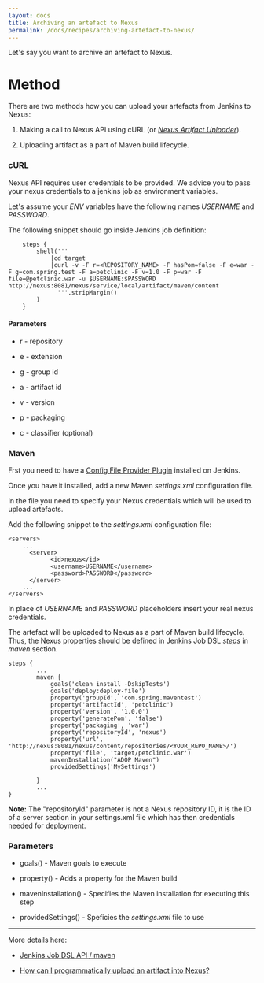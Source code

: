```yaml
---
layout: docs
title: Archiving an artefact to Nexus
permalink: /docs/recipes/archiving-artefact-to-nexus/
---
```


Let's say you want to archive an artefact to Nexus.

# Method

There are two methods how you can upload your artefacts from Jenkins to Nexus:

1. Making a call to Nexus API using cURL (or _[Nexus Artifact Uploader](https://wiki.jenkins-ci.org/display/JENKINS/Nexus+Artifact+Uploader)_).

2. Uploading artifact as a part of Maven build lifecycle.

### cURL
Nexus API requires user credentials to be provided.
We advice you to pass your nexus credentials to a jenkins job as environment variables.

Let's assume your _ENV_ variables have the following names _USERNAME_ and _PASSWORD_.

The following snippet should go inside Jenkins job definition:

```
    steps {
        shell('''
            |cd target
            |curl -v -F r=<REPOSITORY_NAME> -F hasPom=false -F e=war -F g=com.spring.test -F a=petclinic -F v=1.0 -F p=war -F file=@petclinic.war -u $USERNAME:$PASSWORD http://nexus:8081/nexus/service/local/artifact/maven/content
              '''.stripMargin()
        )
    }
```

#### Parameters

- r - repository

- e - extension

- g - group id

- a - artifact id

- v - version

- p - packaging

- c - classifier (optional)

### Maven

Frst you need to have a [Config File Provider Plugin](https://wiki.jenkins-ci.org/display/JENKINS/Config+File+Provider+Plugin) installed on Jenkins. 

Once you have it installed, add a new Maven _settings.xml_ configuration file.

In the file you need to specify your Nexus credentials which will be used to upload artefacts.

Add the following snippet to the _settings.xml_ configuration file:

```
<servers>
    ...
      <server>
            <id>nexus</id>
            <username>USERNAME</username>
            <password>PASSWORD</password>
      </server>
    ...
</servers>
```

In place of _USERNAME_ and _PASSWORD_ placeholders insert your real nexus credentials.

The artefact will be uploaded to Nexus as a part of Maven build lifecycle. Thus, the Nexus properties should be defined in Jenkins Job DSL _steps_ in _maven_ section.

```
steps {
        ...
        maven {
            goals('clean install -DskipTests')
            goals('deploy:deploy-file')
            property('groupId', 'com.spring.maventest')
            property('artifactId', 'petclinic')
            property('version', '1.0.0')
            property('generatePom', 'false')
            property('packaging', 'war')
            property('repositoryId', 'nexus')
            property('url', 'http://nexus:8081/nexus/content/repositories/<YOUR_REPO_NAME>/')
            property('file', 'target/petclinic.war')
            mavenInstallation("ADOP Maven")
            providedSettings('MySettings')
            
        }
        ...
}
```

**Note:** The "repositoryId" parameter is not a Nexus repository ID, it is the ID of a server section in your settings.xml file which has then credentials needed for deployment.

### Parameters

- goals() - Maven goals to execute

- property() - Adds a property for the Maven build

- mavenInstallation() - Specifies the Maven installation for executing this step

- providedSettings() - Speficies the _settings.xml_ file to use

---


More details here:

- [Jenkins Job DSL API / maven](https://jenkinsci.github.io/job-dsl-plugin/#method/javaposse.jobdsl.dsl.helpers.step.StepContext.maven)

- [How can I programmatically upload an artifact into Nexus?](https://support.sonatype.com/hc/en-us/articles/213465818-How-can-I-programmatically-upload-an-artifact-into-Nexus-)
